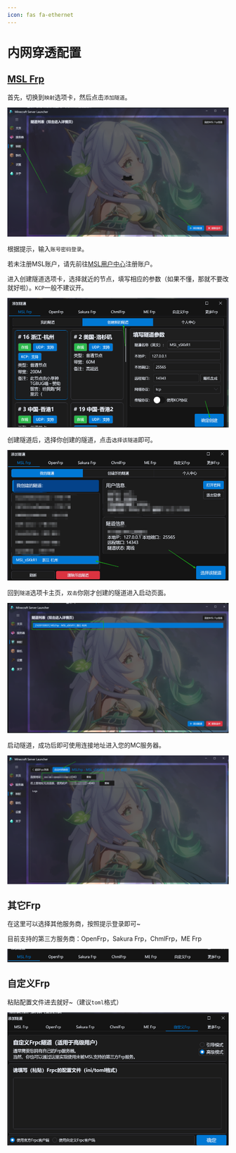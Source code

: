 ```yaml
---
icon: fas fa-ethernet
---
```

# 内网穿透配置

## [MSL Frp](https://user.mslmc.net/)

首先，切换到`映射`选项卡，然后点击`添加隧道`。

![image-20250524223145966](./assets/image-20250524223145966.png)

根据提示，输入`账号密码登录`。

若未注册MSL账户，请先前往[MSL用户中心](https://user.mslmc.net)注册账户。

进入创建隧道选项卡，选择就近的节点，填写相应的参数（如果不懂，那就不要改就好啦）。`KCP`一般不建议开。

![image-20250524223456192](./assets/image-20250524223456192.png)

创建隧道后，选择你创建的隧道，点击`选择该隧道`即可。

![image-20250524223731317](./assets/image-20250524223731317.png)

回到`隧道`选项卡主页，`双击`你刚才创建的隧道进入启动页面。

![image-20250524223818912](./assets/image-20250524223818912.png)

启动隧道，成功后即可使用连接地址进入您的MC服务器。

![image-20250524223954001](./assets/image-20250524223954001.png)

## 其它Frp

在这里可以选择其他服务商，按照提示登录即可~

目前支持的第三方服务商：OpenFrp，Sakura Frp，ChmlFrp，ME Frp

![image-20250524222934498](./assets/image-20250524222934498.png)

## 自定义Frp

粘贴配置文件进去就好~（建议`toml`格式）

![image-20250524224419812](./assets/image-20250524224419812.png)
